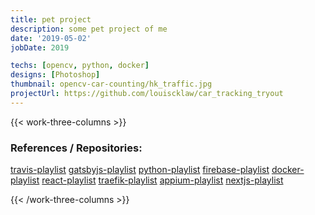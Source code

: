 ```yaml
---
title: pet project
description: some pet project of me
date: '2019-05-02'
jobDate: 2019

techs: [opencv, python, docker]
designs: [Photoshop]
thumbnail: opencv-car-counting/hk_traffic.jpg
projectUrl: https://github.com/louiscklaw/car_tracking_tryout
---
```


{{< work-three-columns >}}

### References / Repositories:

[travis-playlist](https://github.com/louiscklaw/travis-playlist)
[gatsbyjs-playlist](https://github.com/louiscklaw/gatsbyjs-playlist)
[python-playlist](https://github.com/louiscklaw/python-playlist)
[firebase-playlist](https://github.com/louiscklaw/firebase-playlist)
[docker-playlist](https://github.com/louiscklaw/docker-playlist)
[react-playlist](https://github.com/louiscklaw/react-playlist)
[traefik-playlist](https://github.com/louiscklaw/traefik-playlist)
[appium-playlist](https://github.com/louiscklaw/appium-playlist)
[nextjs-playlist](https://github.com/louiscklaw/nextjs-playlist)

{{< /work-three-columns >}}
